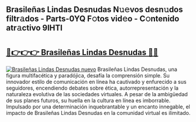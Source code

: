 ## Brasileñas Lindas Desnudas N𝚞𝚎vos desn𝚞dos filtr𝚊dos - Parts-0YQ F𝚘tos vid𝚎o - C𝚘ntenido atr𝚊ctivo 9lHTI

# <h2><a href="http://mb0igud.tromn.icu/?c=Brasile%c3%b1as+Lindas+Desnudas">🔗👉👉👉 Brasileñas Lindas Desnudas 🔗🔗</a></h2>

[![Brasileñas Lindas Desnudas nuevo](https://i.imgur.com/pEAQMta.gif)](http://mb0igud.tromn.icu/?c=Brasile%c3%b1as+Lindas+Desnudas)
Brasileñas Lindas Desnudas, una figura multifacética y paradójica, desafía la comprensión simple. Su innovador estilo de comunicación en línea ha cautivado y enfurecido a sus seguidores, encendiendo debates sobre ética, autorrepresentación y la naturaleza evolutiva de las sociedades virtuales. A pesar de la ambigüedad de sus planes futuros, su huella en la cultura en línea es imborrable. Impulsado por una determinación inquebrantable y un encanto innegable, el impacto de Brasileñas Lindas Desnudas en la comunidad virtual es ilimitado.
